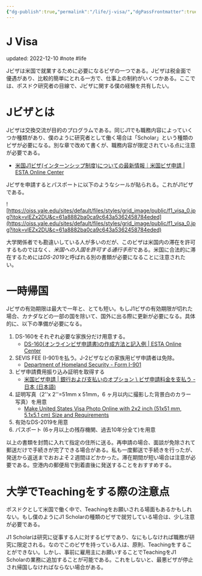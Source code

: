 ```yaml
---
{"dg-publish":true,"permalink":"/life/j-visa/","dgPassFrontmatter":true}
---
```



# J Visa
updated: 2022-12-10
#note #life


Jビザは米国で就業するために必要になるビザの一つである。Jビザは税金面で優遇があり、比較的簡単にとれる一方で、仕事上の制約がいくつかある。ここでは、ポスドク研究者の目線で、Jビザに関する僕の経験を共有したい。

# Jビザとは
Jビザは交換交流が目的のプログラムである。同じJ1でも職務内容によっていくつか種類があり、僕のように研究者として働く場合は「Scholar」という種類のビザが必要になる。別な章で改めて書くが、職務内容が限定されている点に注意が必要である。

- [米国J1ビザ(インターンシップ制度)についての最新情報｜米国ビザ申請 | ESTA Online Center](https://esta-center.com/jonevisa/index.html#jonevisa3)

Jビザを申請するとパスポートに以下のようなシールが貼られる。これがJ1ビザである。

![https://oiss.yale.edu/sites/default/files/styles/grid_image/public/f1_visa_0.jpg?itok=vlEZx2DU&c=61a8882ba0ca9c643a5362458784eded](https://oiss.yale.edu/sites/default/files/styles/grid_image/public/f1_visa_0.jpg?itok=vlEZx2DU&c=61a8882ba0ca9c643a5362458784eded)

大学関係者でも勘違いしている人が多いのだが、このビザは米国内の滞在を許可するものではなく、*米国への入国を許可する通行手形*である。米国に合法的に滞在するためには*DS-2019*と呼ばれる別の書類が必要になることに注意されたい。


# 一時帰国

Jビザの有効期限は最大で一年と、とても短い。もしJ1ビザの有効期限が切れた場合、カナダなどの一部の国を除いて、国外に出る際に更新が必要になる。具体的に、以下の準備が必要になる。

1. DS-160をそれぞれ必要な家族分だけ用意する。
	-  [DS-160(オンラインビザ申請書)の作成方法と記入例 | ESTA Online Center](https://esta-center.com/ds/index.html#:~:text=%E3%80%8CDS%2D160%E3%80%8D%E3%81%A8%E3%81%AF,%E3%82%92%E8%A1%8C%E3%81%86%E5%BF%85%E8%A6%81%E3%81%8C%E3%81%82%E3%82%8A%E3%81%BE%E3%81%99%E3%80%82)
2. SEVIS FEE (I-901)を払う。J-2ビザなどの家族用ビザ申請者は免除。
	- [Department of Homeland Security - Form I-901](https://www.fmjfee.com/i901fee/index.html)
3. ビザ申請費用振り込み証明を取得する
	- [米国ビザ申請 | 銀行および支払いのオプション \ ビザ申請料金を支払う - 日本 (日本語)](https://www.ustraveldocs.com/jp_jp/jp-niv-paymentinfo.asp)
4. 証明写真（2''x 2''=51mm x 51mm，6 ヶ月以内に撮影した背景白のカラー写真）を用意
	- [Make United States Visa Photo Online with 2x2 inch (51x51 mm, 5.1x5.1 cm) Size and Requirements](https://www.idphotodiy.com/photo-requirements.php?country=US&type=Visa)
5. 有効なDS-2019を用意
6. パスポート (6ヶ月以上の残存機関、過去10年分全て)を用意

以上の書類を封筒に入れて指定の住所に送る。再申請の場合、面談が免除されて郵送だけで手続きが完了できる場合がある。私も一度郵送で手続きを行ったが、発送から返送までおおよそ２週間ほどかかった。滞在期間が短い場合は注意が必要である。空港内の郵便局で到着直後に発送することをおすすめする。


# 大学でTeachingをする際の注意点

ポスドクとして米国で働く中で、Teachingをお願いされる場面もあるかもしれない。もし僕のようにJ1 Scholarの種類のビザで就労している場合は、少し注意が必要である。

J1 Scholarは研究に従事する人に対するビザであり、なにもしなければ職務が研究に限定される。なのでこのビザを持っている人は、原則、Teachingをすることができない。しかし、事前に雇用主にお願いすることでTeachingをJ1 Scholarの業務に追加することが可能である。これをしないと、最悪ビザが停止され帰国しなければならない場合がある。

